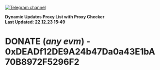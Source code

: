 [![Telegram channel](https://img.shields.io/endpoint?url=https://runkit.io/damiankrawczyk/telegram-badge/branches/master?url=https://t.me/n4z4v0d)](https://t.me/n4z4v0d) 

**Dynamic Updates Proxy List with Proxy Checker**  
**Last Updated: 22.12.23 15:49**

# DONATE (_any evm_) - 0xDEADf12DE9A24b47Da0a43E1bA70B8972F5296F2

